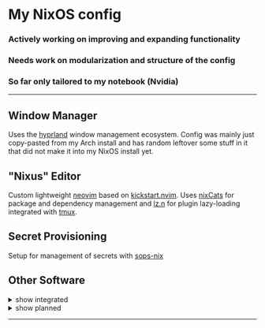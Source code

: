 
# My NixOS config
### Actively working on improving and expanding functionality
### Needs work on modularization and structure of the config
### So far only tailored to my notebook (Nvidia)
---

## Window Manager 

Uses the [hyprland](https://github.com/hyprwm/Hyprland) window management ecosystem. Config was mainly just copy-pasted from my Arch install and has random leftover some stuff in it that did not make it into my NixOS install yet.

## "Nixus" Editor

Custom lightweight [neovim](https://github.com/neovim/neovim) based on [kickstart.nvim](https://github.com/nvim-lua/kickstart.nvim). Uses [nixCats](https://github.com/BirdeeHub/nixCats-nvim) for package and dependency management and [lz.n](https://github.com/nvim-neorocks/lz.n) for plugin lazy-loading integrated with [tmux](https://github.com/tmux/tmux).

## Secret Provisioning

Setup for management of secrets with [sops-nix](https://github.com/Mic92/sops-nix)

## Other Software

<details>
  <summary>show integrated</summary>

  - [zsh](https://www.zsh.org/)
  - [kitty](https://github.com/kovidgoyal/kitty)
  - custom hardened [Firefox](https://hg.mozilla.org/mozilla-central/), addons included
  - Steam
  - Discord

</details>

<details>
  <summary>show planned</summary>

  - troubleshoot sops secrets not working on reboot! (btrfs subvolumes holding keys -> set to neededForBoot?)
  - create $user variable in flake and inherit
  - setup bluetooth
  - [YouTube Music](https://github.com/th-ch/youtube-music)
  - [custom](https://github.com/Neurarian/ags-bar) [ags](https://github.com/Aylur/ags) bar
  - add [hyprspace](https://github.com/KZDKM/Hyprspace)
  - ags widgets
  - write nix wrappers for nvim lua
  - switch to [Wezterm](https://github.com/wez/wezterm)?

</details>

---

